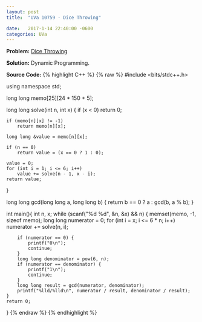 ```yaml
---
layout: post
title:  "UVa 10759 - Dice Throwing"

date:   2017-1-14 22:40:00 -0600
categories: UVa
---
```


**Problem:** [Dice Throwing]

**Solution:**
Dynamic Programming.

**Source Code:**
{% highlight C++ %}
{% raw %}
#include <bits/stdc++.h>

using namespace std;

long long memo[25][24 * 150 + 5];

long long solve(int n, int x) {
    if (x < 0)
        return 0;

    if (memo[n][x] != -1)
        return memo[n][x];

    long long &value = memo[n][x];

    if (n == 0)
        return value = (x == 0 ? 1 : 0);

    value = 0;
    for (int i = 1; i <= 6; i++)
        value += solve(n - 1, x - i);
    return value; 
}

long long gcd(long long a, long long b) {
    return b == 0 ? a : gcd(b, a % b);
}

int main(){
    int n, x;
    while (scanf("%d %d", &n, &x) && n) {
        memset(memo, -1, sizeof memo); 
        long long numerator = 0;
        for (int i = x; i <= 6 * n; i++)
            numerator += solve(n, i);

        if (numerator == 0) {
            printf("0\n");
            continue;
        }
        long long denominator = pow(6, n);
        if (numerator == denominator) {
            printf("1\n");
            continue;
        }
        long long result = gcd(numerator, denominator);
        printf("%lld/%lld\n", numerator / result, denominator / result);
    }
    return 0;
}
{% endraw %}
{% endhighlight %}

[Dice Throwing]:https://uva.onlinejudge.org/index.php?option=com_onlinejudge&Itemid=8&category=24&page=show_problem&problem=1700
